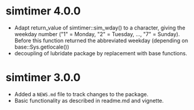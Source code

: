 # simtimer 4.0.0

* Adapt return_value of simtimer::sim_wday() to a character, giving the weekday number 
("1" = Monday, "2" = Tuesday, ..., "7" = Sunday). Before this function returned the 
abbreviated weekday (depending on base::Sys.getlocale())
* decoupling of lubridate package by replacement with base functions. 


# simtimer 3.0.0

* Added a `NEWS.md` file to track changes to the package.
* Basic functionality as described in readme.md and vignette.

